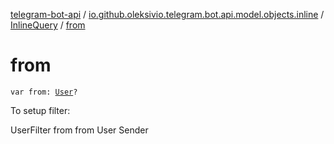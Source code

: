 [telegram-bot-api](../../index.md) / [io.github.oleksivio.telegram.bot.api.model.objects.inline](../index.md) / [InlineQuery](index.md) / [from](./from.md)

# from

`var from: `[`User`](../../io.github.oleksivio.telegram.bot.api.model.objects.std/-user/index.md)`?`

To setup filter:

UserFilter from from User Sender


